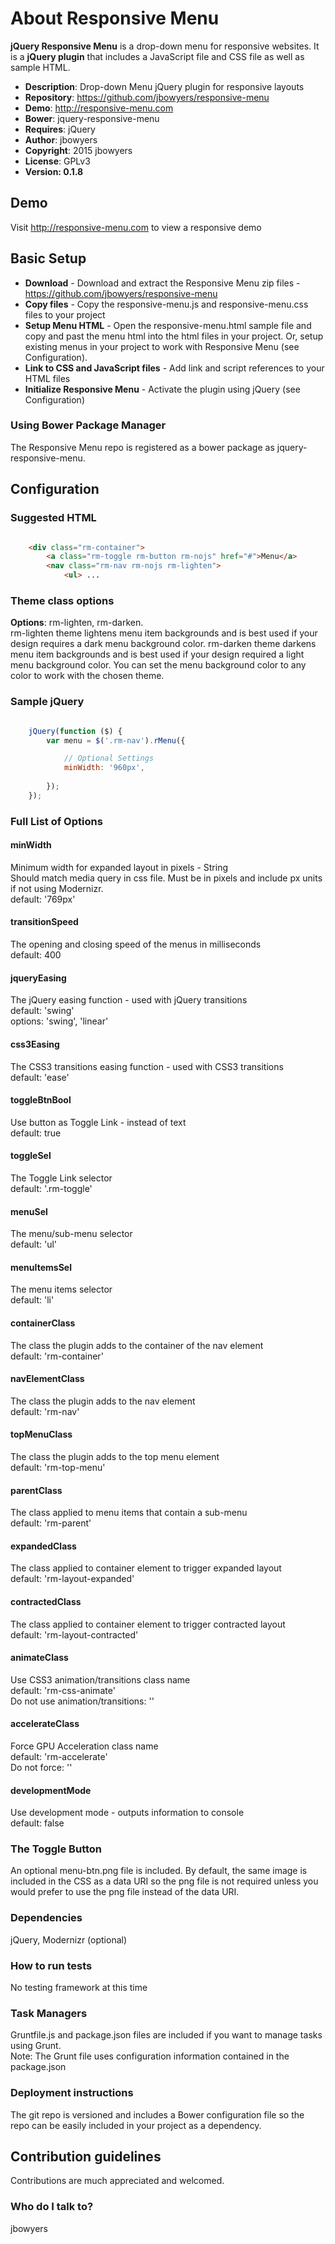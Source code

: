 # About Responsive Menu #

**jQuery Responsive Menu** is a drop-down menu for responsive websites. It is a **jQuery plugin** that includes a 
JavaScript file and CSS file as well as sample HTML.

* **Description**: Drop-down Menu jQuery plugin for responsive layouts
* **Repository**: https://github.com/jbowyers/responsive-menu
* **Demo**: http://responsive-menu.com
* **Bower**: jquery-responsive-menu
* **Requires**: jQuery
* **Author**: jbowyers
* **Copyright**: 2015 jbowyers
* **License**: GPLv3
* **Version: 0.1.8**

## Demo ##

Visit http://responsive-menu.com to view a responsive demo

## Basic Setup ##

* **Download** - Download and extract the Responsive Menu zip files - https://github.com/jbowyers/responsive-menu
* **Copy files** - Copy the responsive-menu.js and responsive-menu.css files to your project
* **Setup Menu HTML** - Open the responsive-menu.html sample file and copy and past the menu html into the 
html files in your project. Or, setup existing menus in your project to work with Responsive Menu (see Configuration).
* **Link to CSS and JavaScript files** - Add link and script references to your HTML files
* **Initialize Responsive Menu** - Activate the plugin using jQuery (see Configuration)

### Using Bower Package Manager ###

The Responsive Menu repo is registered as a bower package as jquery-responsive-menu.

## Configuration ##

### Suggested HTML ###
```html

    <div class="rm-container">
        <a class="rm-toggle rm-button rm-nojs" href="#">Menu</a>
        <nav class="rm-nav rm-nojs rm-lighten">
            <ul> ...
```
### Theme class options ###

**Options**: rm-lighten, rm-darken.  
rm-lighten theme lightens menu item backgrounds and is best used if your design requires a dark menu background color.
rm-darken theme darkens menu item backgrounds and is best used if your design required a light menu background color.
You can set the menu background color to any color to work with the chosen theme.

### Sample jQuery ###
```javascript

    jQuery(function ($) {
        var menu = $('.rm-nav').rMenu({

            // Optional Settings
            minWidth: '960px',
    
        });
    });
```
### Full List of Options ###

#### minWidth ####
Minimum width for expanded layout in pixels - String  
Should match media query in css file. Must be in pixels and include px units if not using Modernizr.  
default: '769px'

#### transitionSpeed ####
The opening and closing speed of the menus in milliseconds  
default: 400

#### jqueryEasing ####
The jQuery easing function - used with jQuery transitions  
default: 'swing'  
options: 'swing', 'linear'

#### css3Easing ####
The CSS3 transitions easing function - used with CSS3 transitions  
default: 'ease'

#### toggleBtnBool ####
Use button as Toggle Link - instead of text  
default: true

#### toggleSel ####
The Toggle Link selector  
default: '.rm-toggle'

#### menuSel ####
The menu/sub-menu selector  
default: 'ul'

#### menuItemsSel ####
The menu items selector  
default: 'li'

#### containerClass ####
The class the plugin adds to the container of the nav element  
default: 'rm-container'

#### navElementClass ####
The class the plugin adds to the nav element  
default: 'rm-nav'

#### topMenuClass ####
The class the plugin adds to the top menu element  
default: 'rm-top-menu'

#### parentClass ####
The class applied to menu items that contain a sub-menu  
default: 'rm-parent'

#### expandedClass ####
The class applied to container element to trigger expanded layout  
default: 'rm-layout-expanded'

#### contractedClass ####
The class applied to container element to trigger contracted layout  
default: 'rm-layout-contracted'

#### animateClass ####
Use CSS3 animation/transitions class name  
default: 'rm-css-animate'  
Do not use animation/transitions: ''

#### accelerateClass ####
Force GPU Acceleration class name  
default: 'rm-accelerate'  
Do not force: ''

#### developmentMode ####
Use development mode - outputs information to console  
default: false

### The Toggle Button ###

An optional menu-btn.png file is included. By default, the same image is included in the CSS as a data URI
so the png file is not required unless you would prefer to use the png file instead of the data URI.

### Dependencies ###
jQuery, Modernizr (optional)

### How to run tests ###
No testing framework at this time

### Task Managers ###
Gruntfile.js and package.json files are included if you want to manage tasks using Grunt.  
Note: The Grunt file uses configuration information contained in the package.json

### Deployment instructions ###
The git repo is versioned and includes a Bower configuration file so the repo can be easily included in your project as a dependency.

## Contribution guidelines ##

Contributions are much appreciated and welcomed.

### Who do I talk to? ###

jbowyers
